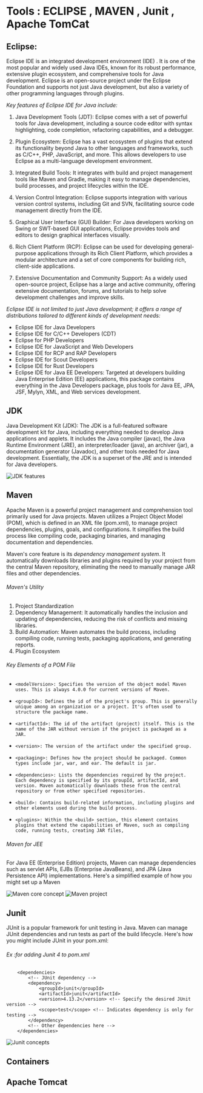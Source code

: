 # Tools : ECLIPSE , MAVEN , Junit , Apache TomCat
## Eclipse:

Eclipse IDE is an integrated development environment (IDE) . It is one of the most popular and widely used Java IDEs, known for its robust performance, extensive plugin ecosystem, and comprehensive tools for Java development. Eclipse is an open-source project under the Eclipse Foundation and supports not just Java development, but also a variety of other programming languages through plugins.

*Key features of Eclipse IDE for Java include:*

1. Java Development Tools (JDT): Eclipse comes with a set of powerful tools for Java development, including a source code editor with syntax highlighting, code completion, refactoring capabilities, and a debugger.

2. Plugin Ecosystem: Eclipse has a vast ecosystem of plugins that extend its functionality beyond Java to other languages and frameworks, such as C/C++, PHP, JavaScript, and more. This allows developers to use Eclipse as a multi-language development environment.

3. Integrated Build Tools: It integrates with build and project management tools like Maven and Gradle, making it easy to manage dependencies, build processes, and project lifecycles within the IDE.

4. Version Control Integration: Eclipse supports integration with various version control systems, including Git and SVN, facilitating source code management directly from the IDE.

5. Graphical User Interface (GUI) Builder: For Java developers working on Swing or SWT-based GUI applications, Eclipse provides tools and editors to design graphical interfaces visually.

6. Rich Client Platform (RCP): Eclipse can be used for developing general-purpose applications through its Rich Client Platform, which provides a modular architecture and a set of core components for building rich, client-side applications.

7. Extensive Documentation and Community Support: As a widely used open-source project, Eclipse has a large and active community, offering extensive documentation, forums, and tutorials to help solve development challenges and improve skills.

*Eclipse IDE is not limited to just Java development; it offers a range of distributions tailored to different kinds of development needs:*

* Eclipse IDE for Java Developers
* Eclipse IDE for C/C++ Developers (CDT)
* Eclipse for PHP Developers
* Eclipse IDE for JavaScript and Web Developers
* Eclipse IDE for RCP and RAP Developers
* Eclipse IDE for Scout Developers
* Eclipse IDE for Rust Developers
* Eclipse IDE for Java EE Developers: Targeted at developers building Java Enterprise Edition (EE) applications, this package contains everything in the Java Developers package, plus tools for Java EE, JPA, JSF, Mylyn, XML, and Web services development.


## JDK 
Java Development Kit (JDK): The JDK is a full-featured software development kit for Java, including everything needed to develop Java applications and applets. It includes the Java compiler (javac), the Java Runtime Environment (JRE), an interpreter/loader (java), an archiver (jar), a documentation generator (Javadoc), and other tools needed for Java development. Essentially, the JDK is a superset of the JRE and is intended for Java developers.

![ JDK features ](images/jdk-jre-jdt-jvm.png)

## Maven
Apache Maven is a powerful project management and comprehension tool primarily used for Java projects. Maven utilizes a Project Object Model (POM), which is defined in an XML file (pom.xml), to manage project dependencies, plugins, goals, and configurations. It simplifies the build process like compiling code, packaging binaries, and managing documentation and dependencies.

Maven's core feature is its *dependency management system*. It automatically downloads libraries and plugins required by your project from the central Maven repository, eliminating the need to manually manage JAR files and other dependencies.


###### Maven's Utility
1. Project Standardization 
2. Dependency Management: It automatically handles the inclusion and updating of dependencies, reducing the risk of  conflicts and missing libraries.
3. Build Automation: Maven automates the build process, including compiling code, running tests, packaging applications, and generating reports.
4. Plugin Ecosystem
###### Key Elements of a POM File

*     <modelVersion>: Specifies the version of the object model Maven uses. This is always 4.0.0 for current versions of Maven.
*     <groupId>: Defines the id of the project's group. This is generally unique among an organization or a project. It's often used to structure the package name.
*     <artifactId>: The id of the artifact (project) itself. This is the name of the JAR without version if the project is packaged as a JAR.
*     <version>: The version of the artifact under the specified group.
*     <packaging>: Defines how the project should be packaged. Common types include jar, war, and ear. The default is jar.
*     <dependencies>: Lists the dependencies required by the project. Each dependency is specified by its groupId, artifactId, and version. Maven automatically downloads these from the central repository or from other specified repositories.
*     <build>: Contains build-related information, including plugins and other elements used during the build process.
*     <plugins>: Within the <build> section, this element contains plugins that extend the capabilities of Maven, such as compiling code, running tests, creating JAR files, 

###### Maven for JEE 
For Java EE (Enterprise Edition) projects, Maven can manage dependencies such as servlet APIs, EJBs (Enterprise JavaBeans), and JPA (Java Persistence API) implementations. Here's a simplified example of how you might set up a Maven

![ Maven core concept](images/maven-overview-1.png) ![ Maven project](images/war-structure_.png.webp)


## Junit 
JUnit is a popular framework for unit testing in Java. Maven can manage JUnit dependencies and run tests as part of the build lifecycle. Here's how you might include JUnit in your pom.xml:
 
 ###### Ex :for  adding Junit 4 to pom.xml
        <dependencies>
            <!-- JUnit dependency -->
            <dependency>
                <groupId>junit</groupId>
                <artifactId>junit</artifactId>
                <version>4.13.2</version> <!-- Specify the desired JUnit version -->
                <scope>test</scope> <!-- Indicates dependency is only for testing -->
            </dependency>
            <!-- Other dependencies here -->
        </dependencies>

![ Junit concepts ](images/Junit.png)

## Containers
## Apache Tomcat  
